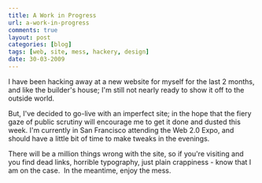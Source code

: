 ```yaml
---
title: A Work in Progress
url: a-work-in-progress
comments: true
layout: post
categories: [blog]
tags: [web, site, mess, hackery, design]
date: 30-03-2009
---
```

<p class="intro">I have been hacking away at a new website for myself for the last 2 months, and like the builder's house; I'm still not nearly ready to show it off to the outside world. </p>
But, I've decided to go-live with an imperfect site; in the hope that the fiery gaze of public scrutiny will encourage me to get it done and dusted this week. I'm currently in San Francisco attending the Web 2.0 Expo, and should have a little bit of time to make tweaks in the evenings. 

There will be a million things wrong with the site, so if you're visiting and you find dead links, horrible typography, just plain crappiness - know that I am on the case.&nbsp; In the meantime, enjoy the mess.



